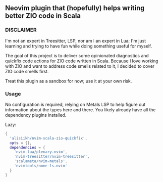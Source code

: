## Neovim plugin that (hopefully) helps writing better ZIO code in Scala 

### DISCLAIMER
I'm not an expert in Treesitter, LSP, nor am I an expert in Lua; I'm just learning and 
trying to have fun while doing something useful for myself.

The goal of this project is to deliver some opinionated diagnostics and quickfix code actions 
for ZIO code written in Scala. Because I love working with ZIO and want to address code smells related to it, 
I decided to cover ZIO code smells first.

Treat this plugin as a sandbox for now; use it at your own risk.

### Usage

No configuration is required, relying on Metals LSP to help figure out information about the types here and there. 
You likely already have all the dependency plugins installed.

Lazy:
```lua
{
  'alisiikh/nvim-scala-zio-quickfix', 
  opts = {},
  dependencies = {
    'nvim-lua/plenary.nvim',
    'nvim-treesitter/nvim-treesitter',
    'scalameta/nvim-metals',
    'nvimtools/none-ls.nvim' 
  }
}
```
